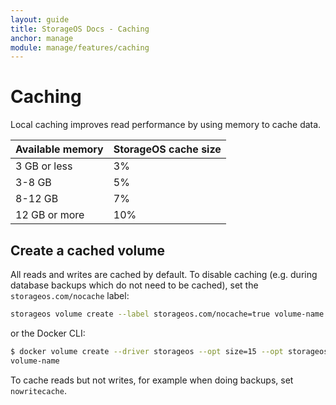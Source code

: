 ```yaml
---
layout: guide
title: StorageOS Docs - Caching
anchor: manage
module: manage/features/caching
---
```


# Caching

Local caching improves read performance by using memory to cache data.

| Available memory   | StorageOS cache size |
|:-------------------|:---------------------|
| 3 GB or less       | 3%                   |
| 3-8 GB             | 5%                   |
| 8-12 GB            | 7%                   |
| 12 GB or more      | 10%                  |

## Create a cached volume

All reads and writes are cached by default. To disable caching (e.g. during
database backups which do not need to be cached), set the
`storageos.com/nocache` label:

```bash
storageos volume create --label storageos.com/nocache=true volume-name
```

or the Docker CLI:

```bash
$ docker volume create --driver storageos --opt size=15 --opt storageos.com/nocache=true volume-name
volume-name
```

To cache reads but not writes, for example when doing backups, set `nowritecache`.
